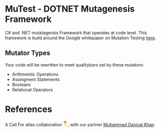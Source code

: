 # MuTest - DOTNET Mutagenesis Framework

C# and .NET mutatagensis Framework that operates at code level.
This framework is build around the Google whitepaper on Mutation Testing [here](https://static.googleusercontent.com/media/research.google.com/en//pubs/archive/46584.pdf).

## Mutator Types

Your code will be rewritten to meet qualitybars set by these mutators:

- Arithmentic Operations 
- Assingment Statements
- Booleans
- Relational Operators

# References

A Call For atlas collaboration <a href="https://callforatlas.com"><img width="15" src="https://github.com/adamd1985/adamd1985/blob/master/cfalogo.png" alt="Social banner for Call for Atlas"></img></a>, with our partner [Muhammad Daniyal Khan](https://github.com/mdaniyalkhan)

